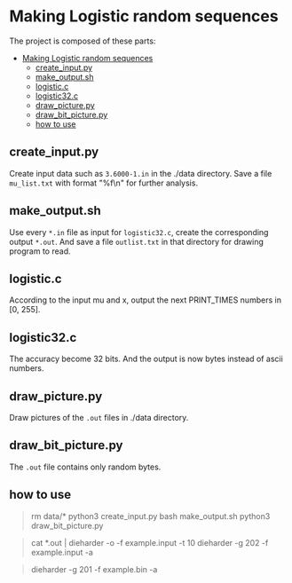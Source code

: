 # Making Logistic random sequences
The project is composed of these parts:

<!-- @import "[TOC]" {cmd="toc" depthFrom=1 depthTo=6 orderedList=false} -->

<!-- code_chunk_output -->

- [Making Logistic random sequences](#making-logistic-random-sequences)
  - [create_input.py](#create_inputpy)
  - [make_output.sh](#make_outputsh)
  - [logistic.c](#logisticc)
  - [logistic32.c](#logistic32c)
  - [draw_picture.py](#draw_picturepy)
  - [draw_bit_picture.py](#draw_bit_picturepy)
  - [how to use](#how-to-use)

<!-- /code_chunk_output -->

## create_input.py
Create input data such as `3.6000-1.in` in the ./data directory. 
Save a file `mu_list.txt` with format "%f\n" for further analysis. 
## make_output.sh
Use every `*.in` file as input for `logistic32.c`, create the corresponding output `*.out`. 
And save a file `outlist.txt` in that directory for drawing program to read. 

## logistic.c
According to the input mu and x, output the next PRINT_TIMES numbers in [0, 255].
## logistic32.c
The accuracy become 32 bits. And the output is now bytes instead of ascii numbers. 
## draw_picture.py
Draw pictures of the `.out` files in ./data directory. 
## draw_bit_picture.py
The `.out` file contains only random bytes. 


## how to use
> rm data/*
> python3 create_input.py
> bash make_output.sh
> python3 draw_bit_picture.py

> cat *.out | dieharder -o -f example.input -t 10
> dieharder -g 202 -f example.input -a

> dieharder -g 201 -f example.bin -a
